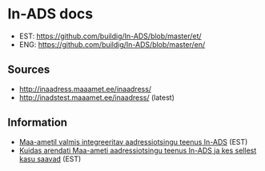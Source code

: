 # In-ADS docs

* EST: https://github.com/buildig/In-ADS/blob/master/et/
* ENG: https://github.com/buildig/In-ADS/blob/master/en/

## Sources
* http://inaadress.maaamet.ee/inaadress/
* http://inadstest.maaamet.ee/inaadress/ (latest)

## Information
* [Maa-ametil valmis integreeritav aadressiotsingu teenus In-ADS](http://www.maaamet.ee/index.php?lang_id=1&news_id=1077&page_id=1&menu_id=1=) (EST)
* [Kuidas arendati Maa-ameti aadressiotsingu teenus In-ADS ja kes sellest kasu saavad](https://github.com/buildig/In-ADS/blob/1.2.1/Maa-ameti%20ADS_Mall%20Kivisalu_Andre%20Kaptein.pdf) (EST)
